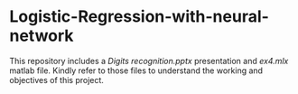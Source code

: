# Logistic-Regression-with-neural-network
This repository includes a <i>Digits recognition.pptx</i> presentation and <i>ex4.mlx</i> matlab file. Kindly refer to those files to understand the working and objectives of this project.
